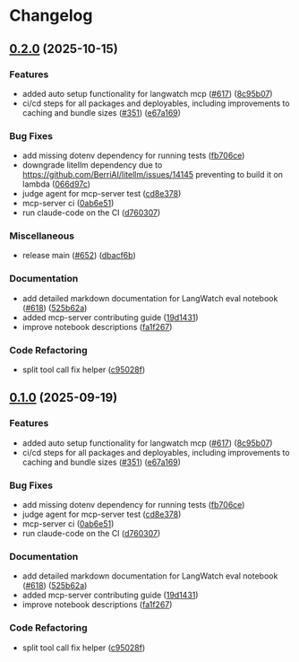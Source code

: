 # Changelog

## [0.2.0](https://github.com/erickirt/langwatch/compare/mcp-server@v0.1.0...mcp-server@v0.2.0) (2025-10-15)


### Features

* added auto setup functionality for langwatch mcp ([#617](https://github.com/erickirt/langwatch/issues/617)) ([8c95b07](https://github.com/erickirt/langwatch/commit/8c95b07598a74285940b0c9267368543a9ced5e0))
* ci/cd steps for all packages and deployables, including improvements to caching and bundle sizes ([#351](https://github.com/erickirt/langwatch/issues/351)) ([e67a169](https://github.com/erickirt/langwatch/commit/e67a1694fec2f96479266454403928e9dc68a20f))


### Bug Fixes

* add missing dotenv dependency for running tests ([fb706ce](https://github.com/erickirt/langwatch/commit/fb706ceef9a298d070b264ad8b6da7c2df5e2a5d))
* downgrade litellm dependency due to https://github.com/BerriAI/litellm/issues/14145 preventing to build it on lambda ([066d97c](https://github.com/erickirt/langwatch/commit/066d97c26252c82f9143e36427782c7af19912a2))
* judge agent for mcp-server test ([cd8e378](https://github.com/erickirt/langwatch/commit/cd8e3783ec02f02174ecb5fd86fa86c3f11e1734))
* mcp-server ci ([0ab6e51](https://github.com/erickirt/langwatch/commit/0ab6e513129d9b1fbdb7a696ce1d99ed6093dea3))
* run claude-code on the CI ([d760307](https://github.com/erickirt/langwatch/commit/d760307807c72a2a0e995a4f0a42845c2cc5114a))


### Miscellaneous

* release main ([#652](https://github.com/erickirt/langwatch/issues/652)) ([dbacf6b](https://github.com/erickirt/langwatch/commit/dbacf6b374dd01a6f3963d52d4cb10ced5609b80))


### Documentation

* add detailed markdown documentation for LangWatch eval notebook ([#618](https://github.com/erickirt/langwatch/issues/618)) ([525b62a](https://github.com/erickirt/langwatch/commit/525b62ad6ea01f122297b1a3fd1eb7e842479f19))
* added mcp-server contributing guide ([19d1431](https://github.com/erickirt/langwatch/commit/19d14313824663842e5bba3a98986b9b80382300))
* improve notebook descriptions ([fa1f267](https://github.com/erickirt/langwatch/commit/fa1f26705bfff3143dbd6d16edfdae86bd5ce6bd))


### Code Refactoring

* split tool call fix helper ([c95028f](https://github.com/erickirt/langwatch/commit/c95028fba882357b33ca975e9d08ceabfe5cfc1c))

## [0.1.0](https://github.com/langwatch/langwatch/compare/mcp-server@v0.0.5...mcp-server@v0.1.0) (2025-09-19)


### Features

* added auto setup functionality for langwatch mcp ([#617](https://github.com/langwatch/langwatch/issues/617)) ([8c95b07](https://github.com/langwatch/langwatch/commit/8c95b07598a74285940b0c9267368543a9ced5e0))
* ci/cd steps for all packages and deployables, including improvements to caching and bundle sizes ([#351](https://github.com/langwatch/langwatch/issues/351)) ([e67a169](https://github.com/langwatch/langwatch/commit/e67a1694fec2f96479266454403928e9dc68a20f))


### Bug Fixes

* add missing dotenv dependency for running tests ([fb706ce](https://github.com/langwatch/langwatch/commit/fb706ceef9a298d070b264ad8b6da7c2df5e2a5d))
* judge agent for mcp-server test ([cd8e378](https://github.com/langwatch/langwatch/commit/cd8e3783ec02f02174ecb5fd86fa86c3f11e1734))
* mcp-server ci ([0ab6e51](https://github.com/langwatch/langwatch/commit/0ab6e513129d9b1fbdb7a696ce1d99ed6093dea3))
* run claude-code on the CI ([d760307](https://github.com/langwatch/langwatch/commit/d760307807c72a2a0e995a4f0a42845c2cc5114a))


### Documentation

* add detailed markdown documentation for LangWatch eval notebook ([#618](https://github.com/langwatch/langwatch/issues/618)) ([525b62a](https://github.com/langwatch/langwatch/commit/525b62ad6ea01f122297b1a3fd1eb7e842479f19))
* added mcp-server contributing guide ([19d1431](https://github.com/langwatch/langwatch/commit/19d14313824663842e5bba3a98986b9b80382300))
* improve notebook descriptions ([fa1f267](https://github.com/langwatch/langwatch/commit/fa1f26705bfff3143dbd6d16edfdae86bd5ce6bd))


### Code Refactoring

* split tool call fix helper ([c95028f](https://github.com/langwatch/langwatch/commit/c95028fba882357b33ca975e9d08ceabfe5cfc1c))
